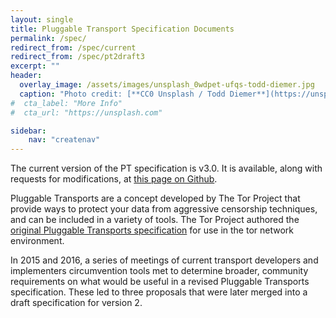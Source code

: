 ```yaml
---
layout: single
title: Pluggable Transport Specification Documents
permalink: /spec/
redirect_from: /spec/current
redirect_from: /spec/pt2draft3
excerpt: ""
header:
  overlay_image: /assets/images/unsplash_0wdpet-ufqs-todd-diemer.jpg
  caption: "Photo credit: [**CC0 Unsplash / Todd Diemer**](https://unsplash.com/@todd_diemer)"
#  cta_label: "More Info"
#  cta_url: "https://unsplash.com"

sidebar:
    nav: "createnav"
---
```



The current version of the PT specification is v3.0. It is available, along with requests for modifications, at [this page on Github](https://github.com/Pluggable-Transports/Pluggable-Transports-spec).

Pluggable Transports are a concept developed by The Tor Project that provide ways to protect your data from aggressive censorship techniques, and can be included in a variety of tools. The Tor Project authored the [original Pluggable Transports specification](https://gitweb.torproject.org/torspec.git/tree/pt-spec.txt) for use in the tor network environment.

In 2015 and 2016, a series of meetings of current transport developers and implementers circumvention tools met to determine broader, community requirements on what would be useful in a revised Pluggable Transports specification. These led to three proposals that were later merged into a draft specification for version 2.
